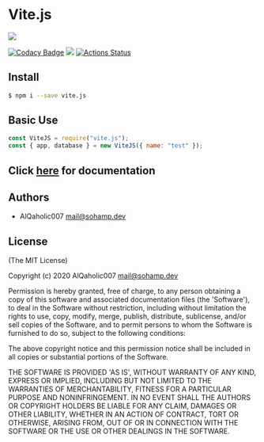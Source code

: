 # Vite.js

![](https://img.shields.io/badge/dependencies-up%20to%20date-lime.svg) 

[![Codacy Badge](https://api.codacy.com/project/badge/Grade/43e254496d3b47bfa046fa33a66f3a8d)](https://app.codacy.com/manual/AlQaholic007/vite.js?utm_source=github.com&utm_medium=referral&utm_content=AlQaholic007/vite.js&utm_campaign=Badge_Grade_Dashboard)
![](https://img.shields.io/badge/Created%20by-AlQaholic007-1abc9c.svg) [![Actions Status](https://github.com/AlQaholic007/vite.js/workflows/GitCI/badge.svg?cache=2)](https://github.com/AlQaholic007/vite.js/actions)

## Install

```bash
$ npm i --save vite.js
```

## Basic Use

```javascript
const ViteJS = require("vite.js");
const { app, database } = new ViteJS({ name: "test" });
```

## Click [here](https://vite.js.org) for documentation

## Authors

- AlQaholic007 <mail@sohamp.dev>

## License

\(The MIT License\)

Copyright \(c\) 2020 AlQaholic007 [mail@sohamp.dev](mailto:mail@sohamp.dev)

Permission is hereby granted, free of charge, to any person obtaining a copy of this software and associated documentation files \(the 'Software'\), to deal in the Software without restriction, including without limitation the rights to use, copy, modify, merge, publish, distribute, sublicense, and/or sell copies of the Software, and to permit persons to whom the Software is furnished to do so, subject to the following conditions:

The above copyright notice and this permission notice shall be included in all copies or substantial portions of the Software.

THE SOFTWARE IS PROVIDED 'AS IS', WITHOUT WARRANTY OF ANY KIND, EXPRESS OR IMPLIED, INCLUDING BUT NOT LIMITED TO THE WARRANTIES OF MERCHANTABILITY, FITNESS FOR A PARTICULAR PURPOSE AND NONINFRINGEMENT. IN NO EVENT SHALL THE AUTHORS OR COPYRIGHT HOLDERS BE LIABLE FOR ANY CLAIM, DAMAGES OR OTHER LIABILITY, WHETHER IN AN ACTION OF CONTRACT, TORT OR OTHERWISE, ARISING FROM, OUT OF OR IN CONNECTION WITH THE SOFTWARE OR THE USE OR OTHER DEALINGS IN THE SOFTWARE.
